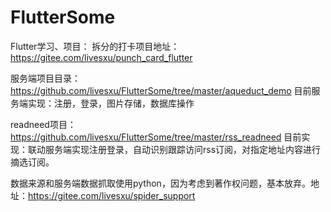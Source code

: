 # FlutterSome
Flutter学习、项目：
拆分的打卡项目地址：https://gitee.com/livesxu/punch_card_flutter

服务端项目目录：https://github.com/livesxu/FlutterSome/tree/master/aqueduct_demo
目前服务端实现：注册，登录，图片存储，数据库操作

readneed项目：https://github.com/livesxu/FlutterSome/tree/master/rss_readneed
目前实现：联动服务端实现注册登录，自动识别跟踪访问rss订阅，对指定地址内容进行摘选订阅。

数据来源和服务端数据抓取使用python，因为考虑到著作权问题，基本放弃。地址：https://gitee.com/livesxu/spider_support
